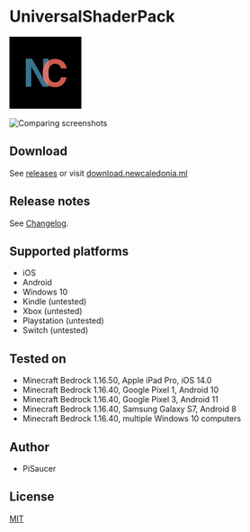 # UniversalShaderPack

![Logo](pack_icon.png)


![Comparing screenshots]()


## Download

See [releases](https://github.com/NewCaledoniaDevTeam/UniversalShaderPack/releases) or visit [download.newcaledonia.ml](http://download.newcaledonia.ml/)

## Release notes

See [Changelog](Changelog.txt).

## Supported platforms

- iOS
- Android
- Windows 10
- Kindle (untested)
- Xbox (untested)
- Playstation (untested)
- Switch (untested)

## Tested on

- Minecraft Bedrock 1.16.50, Apple iPad Pro, iOS 14.0
- Minecraft Bedrock 1.16.40, Google Pixel 1, Android 10
- Minecraft Bedrock 1.16.40, Google Pixel 3, Android 11
- Minecraft Bedrock 1.16.40, Samsung Galaxy S7, Android 8
- Minecraft Bedrock 1.16.40, multiple Windows 10 computers

## Author

- PiSaucer

## License
[MIT](LICENSE)
